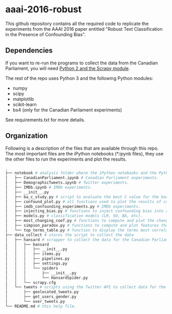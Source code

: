# aaai-2016-robust

This github repository contains all the required code to replicate the experiments from the AAAI 2016 paper entitled "Robust Text Classification in the Presence of Confounding Bias".

## Dependencies

If you want to re-run the programs to collect the data from the Canadian Parliament, you will need [Python 2 and the Scrapy module](http://doc.scrapy.org/en/latest/faq.html#does-scrapy-work-with-python-3).

The rest of the repo uses Python 3 and the following Python modules:

- numpy
- scipy
- matplotlib
- scikit-learn
- bs4 (only for the Canadian Parliament experiments)

See requirements.txt for more details.

## Organization

Following is a description of the files that are available through this repo. The most important files are the iPython notebooks (\*.ipynb files), they use the other files to run the experiments and plot the results.

```bash
.
├── notebook # analysis folder where the iPython notebooks and the Python helper scripts are stored.
│   ├── CanadianParliament.ipynb # Canadian Parliament experiments.
│   ├── DemographicTweets.ipynb # Twitter experiments.
│   ├── IMDb.ipynb # IMDb experiments.
│   ├── __init__.py
│   ├── ba_c_study.py # script to evaluate the best C value for the back-door adjustment method.
│   ├── confound_plot.py # all functions used to plot the results of confounding experiments.
│   ├── imdb_confounding_experiments.py # IMDb experiments.
│   ├── injecting_bias.py # functions to inject confounding bias into a dataset.
│   ├── models.py # classification models (LR, SO, BA, etc).
│   ├── most_changing_coef.py # functions to compute and plot the change in coefficients.
│   ├── simpson_paradox.py # functions to compute and plot features that display Simpson's paradox.
│   └── top_terms_table.py # function to display the terms most correlated with the confounder.
├── data_collect # stores the script to collect the data
│   ├── hansard # scrapper to collect the data for the Canadian Parliament experiments.
│   │   ├── hansard
│   │   │   ├── __init__.py
│   │   │   ├── items.py
│   │   │   ├── pipelines.py
│   │   │   ├── settings.py
│   │   │   └── spiders
│   │   │       ├── __init__.py
│   │   │       └── HansardSpider.py
│   │   └── scrapy.cfg
│   └── tweets # scripts using the Twitter API to collect data for the Twitter experiments.
│       ├── geolocated_tweets.py
│       ├── get_users_gender.py
│       └── user_tweets.py
└── README.md # this help file.
```
